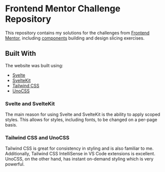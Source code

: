 # Frontend Mentor Challenge Repository

This repository contains my solutions for the challenges from [Frontend Mentor](https://www.frontendmentor.io/), including [components](<https://github.com/inurhuda00/didactic-engine/tree/main/src/routes/(challenges)>) building and design slicing exercises.

## Built With

The website was built using:

-   [Svelte](https://svelte.dev/)
-   [SvelteKit](https://kit.svelte.dev/)
-   [Tailwind CSS](https://tailwindcss.com/)
-   [UnoCSS](https://unocss.com/)

### Svelte and SvelteKit

The main reason for using Svelte and SvelteKit is the ability to apply scoped styles. This allows for styles, including fonts, to be changed on a per-page basis.

### Tailwind CSS and UnoCSS

Tailwind CSS is great for consistency in styling and is also familiar to me. Additionally, Tailwind CSS IntelliSense in VS Code extensions is excellent. UnoCSS, on the other hand, has instant on-demand styling which is very powerful.
